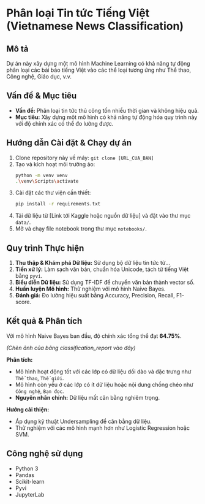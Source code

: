# Phân loại Tin tức Tiếng Việt (Vietnamese News Classification)

## Mô tả
Dự án này xây dựng một mô hình Machine Learning có khả năng tự động phân loại các bài báo tiếng Việt vào các thể loại tương ứng như Thể thao, Công nghệ, Giáo dục, v.v.

## Vấn đề & Mục tiêu
- **Vấn đề:** Phân loại tin tức thủ công tốn nhiều thời gian và không hiệu quả.
- **Mục tiêu:** Xây dựng một mô hình có khả năng tự động hóa quy trình này với độ chính xác có thể đo lường được.

## Hướng dẫn Cài đặt & Chạy dự án
1.  Clone repository này về máy: `git clone [URL_CUA_BAN]`
2.  Tạo và kích hoạt môi trường ảo:
    ```bash
    python -m venv venv
    .\venv\Scripts\activate
    ```
3.  Cài đặt các thư viện cần thiết:
    ```bash
    pip install -r requirements.txt
    ```
4.  Tải dữ liệu từ [Link tới Kaggle hoặc nguồn dữ liệu] và đặt vào thư mục `data/`.
5.  Mở và chạy file notebook trong thư mục `notebooks/`.

## Quy trình Thực hiện
1.  **Thu thập & Khám phá Dữ liệu:** Sử dụng bộ dữ liệu tin tức từ...
2.  **Tiền xử lý:** Làm sạch văn bản, chuẩn hóa Unicode, tách từ tiếng Việt bằng `pyvi`.
3.  **Biểu diễn Dữ liệu:** Sử dụng TF-IDF để chuyển văn bản thành vector số.
4.  **Huấn luyện Mô hình:** Thử nghiệm với mô hình Naive Bayes.
5.  **Đánh giá:** Đo lường hiệu suất bằng Accuracy, Precision, Recall, F1-score.

## Kết quả & Phân tích
Với mô hình Naive Bayes ban đầu, độ chính xác tổng thể đạt **64.75%**.

*(Chèn ảnh của bảng classification_report vào đây)*

**Phân tích:**
- Mô hình hoạt động tốt với các lớp có dữ liệu dồi dào và đặc trưng như `Thể thao`, `Thế giới`.
- Mô hình còn yếu ở các lớp có ít dữ liệu hoặc nội dung chồng chéo như `Công nghệ`, `Bạn đọc`.
- **Nguyên nhân chính:** Dữ liệu mất cân bằng nghiêm trọng.

**Hướng cải thiện:**
- Áp dụng kỹ thuật Undersampling để cân bằng dữ liệu.
- Thử nghiệm với các mô hình mạnh hơn như Logistic Regression hoặc SVM.

## Công nghệ sử dụng
- Python 3
- Pandas
- Scikit-learn
- Pyvi
- JupyterLab
